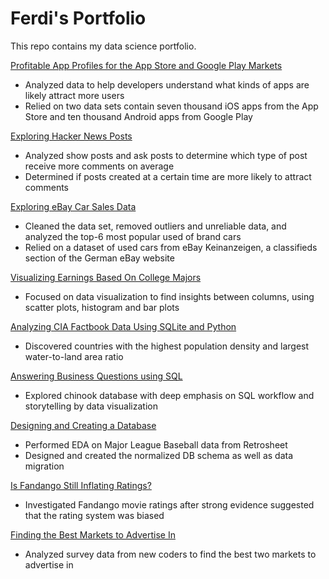 # Ferdi's Portfolio

This repo contains my data science portfolio.

[Profitable App Profiles for the App Store and Google Play Markets](https://nbviewer.jupyter.org/github/noxouille/portfolio/blob/master/project_01/Basics.ipynb)
* Analyzed data to help developers understand what kinds of apps are likely attract more users
* Relied on two data sets contain seven thousand iOS apps from the App Store and ten thousand Android apps from Google Play

[Exploring Hacker News Posts](https://nbviewer.jupyter.org/github/noxouille/portfolio/blob/master/project_02/Basics.ipynb)
* Analyzed show posts and ask posts to determine which type of post receive more comments on average
* Determined if posts created at a certain time are more likely to attract comments

[Exploring eBay Car Sales Data](https://nbviewer.jupyter.org/github/noxouille/portfolio/blob/master/project_03/Basics.ipynb)
* Cleaned the data set, removed outliers and unreliable data, and analyzed the top-6 most popular used of brand cars
* Relied on a dataset of used cars from eBay Keinanzeigen, a classifieds section of the German eBay website

[Visualizing Earnings Based On College Majors](https://nbviewer.jupyter.org/github/noxouille/portfolio/blob/master/project_04/Basics.ipynb)
* Focused on data visualization to find insights between columns, using scatter plots, histogram and bar plots

[Analyzing CIA Factbook Data Using SQLite and Python](https://nbviewer.jupyter.org/github/noxouille/portfolio/blob/master/project_05/Basics.ipynb)
* Discovered countries with the highest population density and largest water-to-land area ratio

[Answering Business Questions using SQL](https://nbviewer.jupyter.org/github/noxouille/portfolio/blob/master/project_06/Basics.ipynb)
* Explored chinook database with deep emphasis on SQL workflow and storytelling by data visualization

[Designing and Creating a Database](https://nbviewer.jupyter.org/github/noxouille/portfolio/blob/master/project_07/Basics.ipynb)
* Performed EDA on Major League Baseball data from Retrosheet
* Designed and created the normalized DB schema as well as data migration

[Is Fandango Still Inflating Ratings?](https://nbviewer.jupyter.org/github/noxouille/portfolio/blob/master/project_08/Basics.ipynb)
* Investigated Fandango movie ratings after strong evidence suggested that the rating system was biased

[Finding the Best Markets to Advertise In](https://nbviewer.jupyter.org/github/noxouille/portfolio/blob/master/project_09/Basics.ipynb)
* Analyzed survey data from new coders to find the best two markets to advertise in